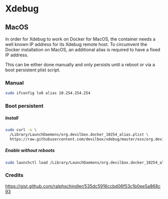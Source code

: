 # Xdebug


## MacOS

In order for Xdebug to work on Docker for MacOS, the container needs a well known IP address
for its Xdebug remote host. To circumvent the Docker installation on MacOS, an additional
alias is required to have a fixed IP address.

This can be either done manually and only persists until a reboot or via a boot persistent
plist script.

### Manual
```bash
sudo ifconfig lo0 alias 10.254.254.254
```

### Boot persistent

##### Install
```bash
sudo curl -o \
  /Library/LaunchDaemons/org.devilbox.docker_10254_alias.plist \
  https://raw.githubusercontent.com/devilbox/xdebug/master/osx/org.devilbox.docker_10254_alias.plist
```
##### Enable without reboots
```bash
sudo launchctl load /Library/LaunchDaemons/org.devilbox.docker_10254_alias.plist
```

### Credits

https://gist.github.com/ralphschindler/535dc5916ccbd06f53c1b0ee5a868c93
